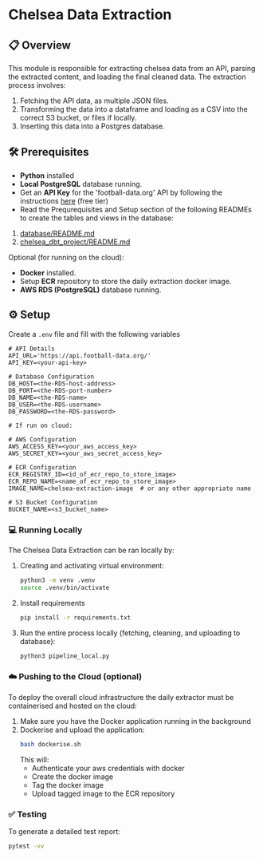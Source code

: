 # Chelsea Data Extraction

## 📋 Overview

This module is responsible for extracting chelsea data from an API, parsing the extracted content, and loading the final cleaned data. The extraction process involves:

1. Fetching the API data, as multiple JSON files.
2. Transforming the data into a dataframe and loading as a CSV into the correct S3 bucket, or files if locally.
3. Inserting this data into a Postgres database.

## 🛠️ Prerequisites

- **Python** installed
- **Local PostgreSQL** database running.
- Get an **API Key** for the 'football-data.org' API by following the instructions [here](https://www.football-data.org/client/register) (free tier)
- Read the Prequrequisites and Setup section of the following READMEs to create the tables and views in the database:

1. [database/README.md](../database/README.md)
2. [chelsea_dbt_project/README.md](../chelsea_dbt_project/README.md)

Optional (for running on the cloud):

- **Docker** installed.
- Setup **ECR** repository to store the daily extraction docker image.
- **AWS RDS (PostgreSQL)** database running.

## ⚙️ Setup

Create a `.env` file and fill with the following variables

```env
# API Details
API_URL='https://api.football-data.org/'
API_KEY=<your-api-key>

# Database Configuration
DB_HOST=<the-RDS-host-address>
DB_PORT=<the-RDS-port-number>
DB_NAME=<the-RDS-name>
DB_USER=<the-RDS-username>
DB_PASSWORD=<the-RDS-password>

# If run on cloud:

# AWS Configuration
AWS_ACCESS_KEY=<your_aws_access_key>
AWS_SECRET_KEY=<your_aws_secret_access_key>

# ECR Configuration
ECR_REGISTRY_ID=<id_of_ecr_repo_to_store_image>
ECR_REPO_NAME=<name_of_ecr_repo_to_store_image>
IMAGE_NAME=chelsea-extraction-image  # or any other appropriate name

# S3 Bucket Configuration
BUCKET_NAME=<s3_bucket_name>

```

### 💻 Running Locally

The Chelsea Data Extraction can be ran locally by:

1. Creating and activating virtual environment:
   ```bash
   python3 -m venv .venv
   source .venv/bin/activate
   ```
2. Install requirements
   ```bash
   pip install -r requirements.txt
   ```
3. Run the entire process locally (fetching, cleaning, and uploading to database):
   ```bash
   python3 pipeline_local.py
   ```

### ☁️ Pushing to the Cloud (optional)

To deploy the overall cloud infrastructure the daily extractor must be containerised and hosted on the cloud:

1. Make sure you have the Docker application running in the background
2. Dockerise and upload the application:
   ```bash
   bash dockerise.sh
   ```
   This will:
   - Authenticate your aws credentials with docker
   - Create the docker image
   - Tag the docker image
   - Upload tagged image to the ECR repository

### ✅ Testing

To generate a detailed test report:

```bash
pytest -vv
```
